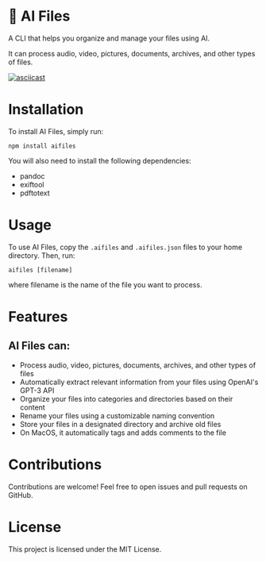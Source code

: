 # 🤖 AI Files

A CLI that helps you organize and manage your files using AI.

It can process audio, video, pictures, documents, archives, and other types of files.

[![asciicast](https://asciinema.org/a/yDAxoLp1kS7MH1oBhXDcr6YQE.svg=npt:225&cols=81)](https://asciinema.org/a/yDAxoLp1kS7MH1oBhXDcr6YQE=npt:225&cols=81)

# Installation

To install AI Files, simply run:

```
npm install aifiles
```

You will also need to install the following dependencies:
- pandoc
- exiftool
- pdftotext

# Usage

To use AI Files, copy the `.aifiles` and `.aifiles.json` files to your home directory. Then, run:

```
aifiles [filename]
```

where filename is the name of the file you want to process.

# Features

## AI Files can:

- Process audio, video, pictures, documents, archives, and other types of files
- Automatically extract relevant information from your files using OpenAI's GPT-3 API
- Organize your files into categories and directories based on their content
- Rename your files using a customizable naming convention
- Store your files in a designated directory and archive old files
- On MacOS, it automatically tags and adds comments to the file

# Contributions

Contributions are welcome! Feel free to open issues and pull requests on GitHub.

# License

This project is licensed under the MIT License.

